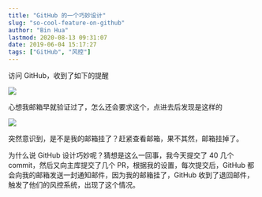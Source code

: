 ```yaml
---
title: "GitHub 的一个巧妙设计"
slug: "so-cool-feature-on-github"
author: "Bin Hua"
lastmod: 2020-08-13 09:31:07
date: 2019-06-04 15:17:27
tags: ["GitHub", "风控"]
---
```


访问 GitHub，收到了如下的提醒

![](/imgs/so-cool-feature-on-github-01.png)

心想我邮箱早就验证过了，怎么还会要求这个，点进去后发现是这样的

![](/imgs/so-cool-feature-on-github-02.png)

突然意识到，是不是我的邮箱挂了？赶紧查看邮箱，果不其然，邮箱挂掉了。

为什么说 GitHub 设计巧妙呢？猜想是这么一回事，我今天提交了 40 几个 commit，然后又向主库提交了几个 PR，根据我的设置，每次提交后，GitHub 都会向我的邮箱发送一封通知邮件，因为我的邮箱挂了，GitHub 收到了退回邮件，触发了他们的风控系统，出现了这个情况。